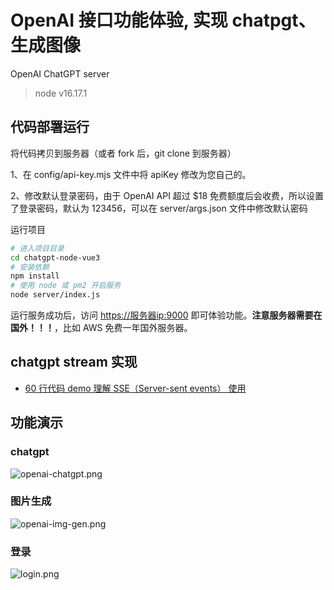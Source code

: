 # OpenAI 接口功能体验, 实现 chatpgt、生成图像

OpenAI ChatGPT server

> node v16.17.1

## 代码部署运行

将代码拷贝到服务器（或者 fork 后，git clone 到服务器）

1、在 config/api-key.mjs 文件中将 apiKey 修改为您自己的。

2、修改默认登录密码，由于 OpenAI API 超过 $18 免费额度后会收费，所以设置了登录密码，默认为 123456，可以在 server/args.json 文件中修改默认密码

运行项目

```bash
# 进入项目目录
cd chatgpt-node-vue3 
# 安装依赖
npm install
# 使用 node 或 pm2 开启服务
node server/index.js
```

运行服务成功后，访问 <https://服务器ip:9000> 即可体验功能。**注意服务器需要在国外！！！**，比如 AWS 免费一年国外服务器。

## chatgpt stream 实现

- [60 行代码 demo 理解 SSE（Server-sent events） 使用](https://github.com/zuoxiaobai/fedemo/tree/master/src/DebugDemo/server-send-events)

## 功能演示

### chatgpt

![openai-chatgpt.png](./docs/openai-chatgpt.png)

### 图片生成

![openai-img-gen.png](./docs/openai-img-gen.png)

### 登录

![login.png](./docs/login.png)
